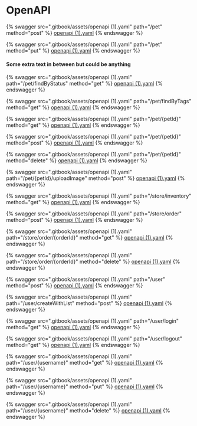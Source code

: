 # OpenAPI

{% swagger src=".gitbook/assets/openapi (1).yaml" path="/pet" method="post" %}
[openapi (1).yaml](<.gitbook/assets/openapi (1).yaml>)
{% endswagger %}

{% swagger src=".gitbook/assets/openapi (1).yaml" path="/pet" method="put" %}
[openapi (1).yaml](<.gitbook/assets/openapi (1).yaml>)
{% endswagger %}

#### Some extra text in between but could be anything

{% swagger src=".gitbook/assets/openapi (1).yaml" path="/pet/findByStatus" method="get" %}
[openapi (1).yaml](<.gitbook/assets/openapi (1).yaml>)
{% endswagger %}

{% swagger src=".gitbook/assets/openapi (1).yaml" path="/pet/findByTags" method="get" %}
[openapi (1).yaml](<.gitbook/assets/openapi (1).yaml>)
{% endswagger %}

{% swagger src=".gitbook/assets/openapi (1).yaml" path="/pet/{petId}" method="get" %}
[openapi (1).yaml](<.gitbook/assets/openapi (1).yaml>)
{% endswagger %}

{% swagger src=".gitbook/assets/openapi (1).yaml" path="/pet/{petId}" method="post" %}
[openapi (1).yaml](<.gitbook/assets/openapi (1).yaml>)
{% endswagger %}

{% swagger src=".gitbook/assets/openapi (1).yaml" path="/pet/{petId}" method="delete" %}
[openapi (1).yaml](<.gitbook/assets/openapi (1).yaml>)
{% endswagger %}

{% swagger src=".gitbook/assets/openapi (1).yaml" path="/pet/{petId}/uploadImage" method="post" %}
[openapi (1).yaml](<.gitbook/assets/openapi (1).yaml>)
{% endswagger %}

{% swagger src=".gitbook/assets/openapi (1).yaml" path="/store/inventory" method="get" %}
[openapi (1).yaml](<.gitbook/assets/openapi (1).yaml>)
{% endswagger %}

{% swagger src=".gitbook/assets/openapi (1).yaml" path="/store/order" method="post" %}
[openapi (1).yaml](<.gitbook/assets/openapi (1).yaml>)
{% endswagger %}

{% swagger src=".gitbook/assets/openapi (1).yaml" path="/store/order/{orderId}" method="get" %}
[openapi (1).yaml](<.gitbook/assets/openapi (1).yaml>)
{% endswagger %}

{% swagger src=".gitbook/assets/openapi (1).yaml" path="/store/order/{orderId}" method="delete" %}
[openapi (1).yaml](<.gitbook/assets/openapi (1).yaml>)
{% endswagger %}

{% swagger src=".gitbook/assets/openapi (1).yaml" path="/user" method="post" %}
[openapi (1).yaml](<.gitbook/assets/openapi (1).yaml>)
{% endswagger %}

{% swagger src=".gitbook/assets/openapi (1).yaml" path="/user/createWithList" method="post" %}
[openapi (1).yaml](<.gitbook/assets/openapi (1).yaml>)
{% endswagger %}

{% swagger src=".gitbook/assets/openapi (1).yaml" path="/user/login" method="get" %}
[openapi (1).yaml](<.gitbook/assets/openapi (1).yaml>)
{% endswagger %}

{% swagger src=".gitbook/assets/openapi (1).yaml" path="/user/logout" method="get" %}
[openapi (1).yaml](<.gitbook/assets/openapi (1).yaml>)
{% endswagger %}

{% swagger src=".gitbook/assets/openapi (1).yaml" path="/user/{username}" method="get" %}
[openapi (1).yaml](<.gitbook/assets/openapi (1).yaml>)
{% endswagger %}

{% swagger src=".gitbook/assets/openapi (1).yaml" path="/user/{username}" method="put" %}
[openapi (1).yaml](<.gitbook/assets/openapi (1).yaml>)
{% endswagger %}

{% swagger src=".gitbook/assets/openapi (1).yaml" path="/user/{username}" method="delete" %}
[openapi (1).yaml](<.gitbook/assets/openapi (1).yaml>)
{% endswagger %}
